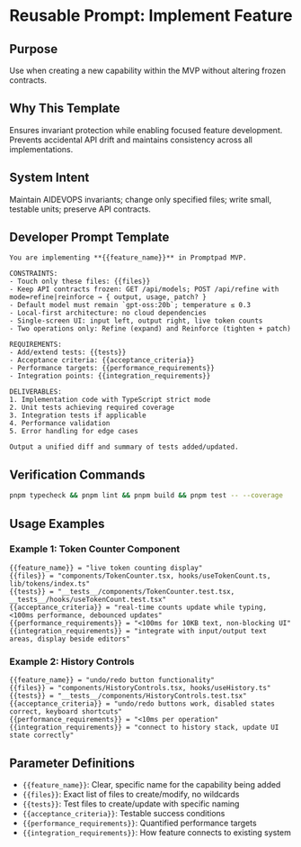 # Reusable Prompt: Implement Feature

## Purpose
Use when creating a new capability within the MVP without altering frozen contracts.

## Why This Template
Ensures invariant protection while enabling focused feature development. Prevents accidental API drift and maintains consistency across all implementations.

## System Intent
Maintain AIDEVOPS invariants; change only specified files; write small, testable units; preserve API contracts.

## Developer Prompt Template

```
You are implementing **{{feature_name}}** in Promptpad MVP.

CONSTRAINTS:
- Touch only these files: {{files}}
- Keep API contracts frozen: GET /api/models; POST /api/refine with mode=refine|reinforce → { output, usage, patch? }
- Default model must remain `gpt-oss:20b`; temperature ≤ 0.3
- Local-first architecture: no cloud dependencies
- Single-screen UI: input left, output right, live token counts
- Two operations only: Refine (expand) and Reinforce (tighten + patch)

REQUIREMENTS:
- Add/extend tests: {{tests}}
- Acceptance criteria: {{acceptance_criteria}}
- Performance targets: {{performance_requirements}}
- Integration points: {{integration_requirements}}

DELIVERABLES:
1. Implementation code with TypeScript strict mode
2. Unit tests achieving required coverage
3. Integration tests if applicable
4. Performance validation
5. Error handling for edge cases

Output a unified diff and summary of tests added/updated.
```

## Verification Commands
```bash
pnpm typecheck && pnpm lint && pnpm build && pnpm test -- --coverage
```

## Usage Examples

### Example 1: Token Counter Component
```
{{feature_name}} = "live token counting display"
{{files}} = "components/TokenCounter.tsx, hooks/useTokenCount.ts, lib/tokens/index.ts"
{{tests}} = "__tests__/components/TokenCounter.test.tsx, __tests__/hooks/useTokenCount.test.tsx"
{{acceptance_criteria}} = "real-time counts update while typing, <100ms performance, debounced updates"
{{performance_requirements}} = "<100ms for 10KB text, non-blocking UI"
{{integration_requirements}} = "integrate with input/output text areas, display beside editors"
```

### Example 2: History Controls
```
{{feature_name}} = "undo/redo button functionality"
{{files}} = "components/HistoryControls.tsx, hooks/useHistory.ts"
{{tests}} = "__tests__/components/HistoryControls.test.tsx"
{{acceptance_criteria}} = "undo/redo buttons work, disabled states correct, keyboard shortcuts"
{{performance_requirements}} = "<10ms per operation"
{{integration_requirements}} = "connect to history stack, update UI state correctly"
```

## Parameter Definitions
- `{{feature_name}}`: Clear, specific name for the capability being added
- `{{files}}`: Exact list of files to create/modify, no wildcards
- `{{tests}}`: Test files to create/update with specific naming
- `{{acceptance_criteria}}`: Testable success conditions
- `{{performance_requirements}}`: Quantified performance targets
- `{{integration_requirements}}`: How feature connects to existing system